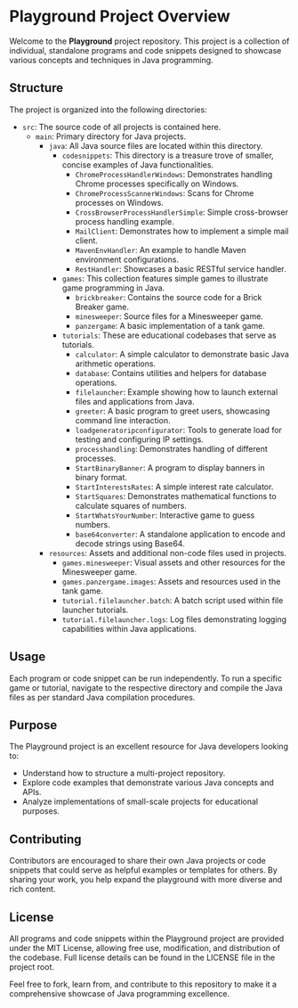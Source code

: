 # Playground Project Overview

Welcome to the **Playground** project repository. This project is a collection of individual, standalone programs and code snippets designed to showcase various concepts and techniques in Java programming.

## Structure

The project is organized into the following directories:
- `src`: The source code of all projects is contained here.
    - `main`: Primary directory for Java projects.
        - `java`: All Java source files are located within this directory.
            - `codesnippets`: This directory is a treasure trove of smaller, concise examples of Java functionalities.
                - `ChromeProcessHandlerWindows`: Demonstrates handling Chrome processes specifically on Windows.
                - `ChromeProcessScannerWindows`: Scans for Chrome processes on Windows.
                - `CrossBrowserProcessHandlerSimple`: Simple cross-browser process handling example.
                - `MailClient`: Demonstrates how to implement a simple mail client.
                - `MavenEnvHandler`: An example to handle Maven environment configurations.
                - `RestHandler`: Showcases a basic RESTful service handler.
            - `games`: This collection features simple games to illustrate game programming in Java.
                - `brickbreaker`: Contains the source code for a Brick Breaker game.
                - `minesweeper`: Source files for a Minesweeper game.
                - `panzergame`: A basic implementation of a tank game.
            - `tutorials`: These are educational codebases that serve as tutorials.
                - `calculator`: A simple calculator to demonstrate basic Java arithmetic operations.
                - `database`: Contains utilities and helpers for database operations.
                - `filelauncher`: Example showing how to launch external files and applications from Java.
                - `greeter`: A basic program to greet users, showcasing command line interaction.
                - `loadgeneratoripconfigurator`: Tools to generate load for testing and configuring IP settings.
                - `processhandling`: Demonstrates handling of different processes.
                - `StartBinaryBanner`: A program to display banners in binary format.
                - `StartInterestsRates`: A simple interest rate calculator.
                - `StartSquares`: Demonstrates mathematical functions to calculate squares of numbers.
                - `StartWhatsYourNumber`: Interactive game to guess numbers.
                - `base64converter`: A standalone application to encode and decode strings using Base64.
        - `resources`: Assets and additional non-code files used in projects.
            - `games.minesweeper`: Visual assets and other resources for the Minesweeper game.
            - `games.panzergame.images`: Assets and resources used in the tank game.
            - `tutorial.filelauncher.batch`: A batch script used within file launcher tutorials.
            - `tutorial.filelauncher.logs`: Log files demonstrating logging capabilities within Java applications.

## Usage

Each program or code snippet can be run independently. To run a specific game or tutorial, navigate to the respective directory and compile the Java files as per standard Java compilation procedures.

## Purpose
The Playground project is an excellent resource for Java developers looking to:

- Understand how to structure a multi-project repository.
- Explore code examples that demonstrate various Java concepts and APIs.
- Analyze implementations of small-scale projects for educational purposes.

## Contributing
Contributors are encouraged to share their own Java projects or code snippets that could serve as helpful examples or templates for others. By sharing your work, you help expand the playground with more diverse and rich content.

## License
All programs and code snippets within the Playground project are provided under the MIT License, allowing free use, modification, and distribution of the codebase. Full license details can be found in the LICENSE file in the project root.

Feel free to fork, learn from, and contribute to this repository to make it a comprehensive showcase of Java programming excellence.